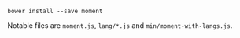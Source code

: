 ```
bower install --save moment
```

Notable files are `moment.js`, `lang/*.js` and `min/moment-with-langs.js`.
